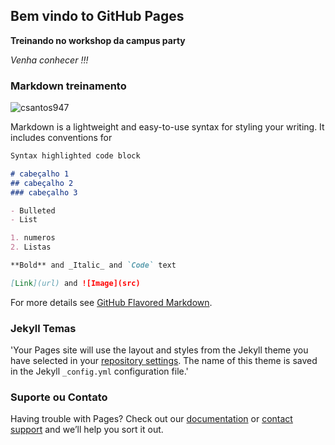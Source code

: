 ## Bem vindo to GitHub Pages

**Treinando no workshop da campus party**

*Venha conhecer !!!*

### Markdown treinamento 

![csantos947](https://avatars1.githubusercontent.com/u/32843668?s=460&v=4)

Markdown is a lightweight and easy-to-use syntax for styling your writing. It includes conventions for

```markdown
Syntax highlighted code block

# cabeçalho 1
## cabeçalho 2
### cabeçalho 3

- Bulleted
- List

1. numeros
2. Listas

**Bold** and _Italic_ and `Code` text

[Link](url) and ![Image](src)
```

For more details see [GitHub Flavored Markdown](https://guides.github.com/features/mastering-markdown/).

### Jekyll Temas
'Your Pages site will use the layout and styles from the Jekyll theme you have selected in your [repository settings](https://github.com/csantos947/csantos947.github.io/settings). The name of this theme is saved in the Jekyll `_config.yml` configuration file.'

### Suporte ou Contato

Having trouble with Pages? Check out our [documentation](https://help.github.com/categories/github-pages-basics/) or [contact support](https://github.com/contact) and we’ll help you sort it out.
